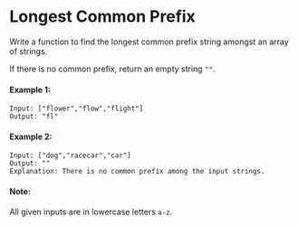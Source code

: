 # Longest Common Prefix

Write a function to find the longest common prefix string amongst an array of strings.

If there is no common prefix, return an empty string ```""```.

#### Example 1:
````
Input: ["flower","flow","flight"]
Output: "fl"
````

#### Example 2:
````
Input: ["dog","racecar","car"]
Output: ""
Explanation: There is no common prefix among the input strings.
`````

#### Note:
All given inputs are in lowercase letters ```a-z```.
